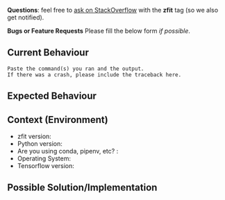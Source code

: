 **Questions**: feel free to [ask on StackOverflow](https://stackoverflow.com/questions/ask) with
 the **zfit** tag (so we also get notified).

**Bugs or Feature Requests** Please fill the below form _if possible_.

<!--- Provide a general summary of the issue in the Title above -->

## Current Behaviour

<!--- Tell us what happens instead of the expected behavior -->
<!--- Include the commands you ran and the output. -->

```
Paste the command(s) you ran and the output.
If there was a crash, please include the traceback here.
```

## Expected Behaviour
<!--- Tell us what should happen. -->

## Context (Environment)
<!--- How has this issue affected you? What are you trying to accomplish? -->
<!--- Providing context helps us come up with a solution that is most useful in the real world -->
* zfit version:
* Python version:
* Are you using conda, pipenv, etc? :
* Operating System:
* Tensorflow version:

## Possible Solution/Implementation
<!--- Not obligatory, but suggest a fix/reason for the bug, -->
<!--- and maybe suggest an idea for implementing addition or change -->
